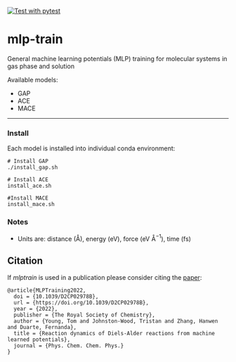 [![Test with pytest](https://github.com/duartegroup/mlp-train/actions/workflows/pytest.yml/badge.svg?event=push)](https://github.com/duartegroup/mlp-train/actions/workflows/pytest.yml)

# mlp-train
General machine learning potentials (MLP) training for molecular systems in gas phase and solution

Available models:
- GAP
- ACE
- MACE


***
### Install

Each model is installed into individual conda environment:

```
# Install GAP
./install_gap.sh

# Install ACE
install_ace.sh

#Install MACE
install_mace.sh 
```


### Notes

- Units are: distance (Å), energy (eV), force (eV Å$^{-1}$), time (fs)

## Citation

If _mlptrain_ is used in a publication please consider citing the [paper](https://doi.org/10.1039/D2CP02978B):

```
@article{MLPTraining2022,
  doi = {10.1039/D2CP02978B},
  url = {https://doi.org/10.1039/D2CP02978B},
  year = {2022},
  publisher = {The Royal Society of Chemistry},
  author = {Young, Tom and Johnston-Wood, Tristan and Zhang, Hanwen and Duarte, Fernanda},
  title = {Reaction dynamics of Diels-Alder reactions from machine learned potentials},
  journal = {Phys. Chem. Chem. Phys.}
}
```

